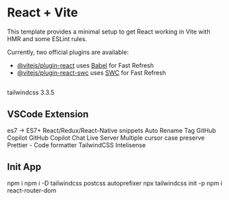 # React + Vite

This template provides a minimal setup to get React working in Vite with HMR and some ESLint rules.

Currently, two official plugins are available:

- [@vitejs/plugin-react](https://github.com/vitejs/vite-plugin-react/blob/main/packages/plugin-react/README.md) uses [Babel](https://babeljs.io/) for Fast Refresh
- [@vitejs/plugin-react-swc](https://github.com/vitejs/vite-plugin-react-swc) uses [SWC](https://swc.rs/) for Fast Refresh

##

tailwindcss 3.3.5

## VSCode Extension

es7 -> ES7+ React/Redux/React-Native snippets
Auto Rename Tag
GitHub Copilot
GitHub Copilot Chat
Live Server
Multiple cursor case preserve
Prettier - Code formatter
TailwindCSS Intelisense

## Init App

npm i
npm i -D tailwindcss postcss autoprefixer
npx tailwindcss init -p
npm i react-router-dom
